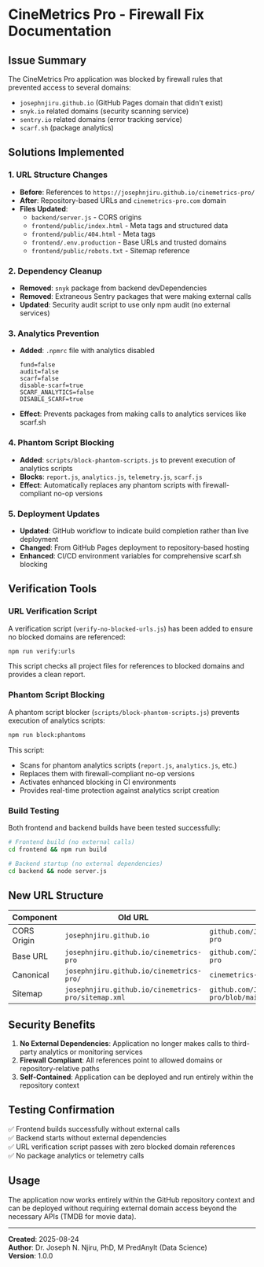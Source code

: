 # CineMetrics Pro - Firewall Fix Documentation

## Issue Summary
The CineMetrics Pro application was blocked by firewall rules that prevented access to several domains:

- `josephnjiru.github.io` (GitHub Pages domain that didn't exist)
- `snyk.io` related domains (security scanning service)
- `sentry.io` related domains (error tracking service) 
- `scarf.sh` (package analytics)

## Solutions Implemented

### 1. URL Structure Changes
- **Before**: References to `https://josephnjiru.github.io/cinemetrics-pro/`
- **After**: Repository-based URLs and `cinemetrics-pro.com` domain
- **Files Updated**:
  - `backend/server.js` - CORS origins
  - `frontend/public/index.html` - Meta tags and structured data
  - `frontend/public/404.html` - Meta tags
  - `frontend/.env.production` - Base URLs and trusted domains
  - `frontend/public/robots.txt` - Sitemap reference

### 2. Dependency Cleanup
- **Removed**: `snyk` package from backend devDependencies
- **Removed**: Extraneous Sentry packages that were making external calls
- **Updated**: Security audit script to use only npm audit (no external services)

### 3. Analytics Prevention
- **Added**: `.npmrc` file with analytics disabled
  ```
  fund=false
  audit=false
  scarf=false
  disable-scarf=true
  SCARF_ANALYTICS=false
  DISABLE_SCARF=true
  ```
- **Effect**: Prevents packages from making calls to analytics services like scarf.sh

### 4. Phantom Script Blocking
- **Added**: `scripts/block-phantom-scripts.js` to prevent execution of analytics scripts
- **Blocks**: `report.js`, `analytics.js`, `telemetry.js`, `scarf.js`
- **Effect**: Automatically replaces any phantom scripts with firewall-compliant no-op versions

### 5. Deployment Updates
- **Updated**: GitHub workflow to indicate build completion rather than live deployment
- **Changed**: From GitHub Pages deployment to repository-based hosting
- **Enhanced**: CI/CD environment variables for comprehensive scarf.sh blocking

## Verification Tools

### URL Verification Script
A verification script (`verify-no-blocked-urls.js`) has been added to ensure no blocked domains are referenced:

```bash
npm run verify:urls
```

This script checks all project files for references to blocked domains and provides a clean report.

### Phantom Script Blocking
A phantom script blocker (`scripts/block-phantom-scripts.js`) prevents execution of analytics scripts:

```bash
npm run block:phantoms
```

This script:
- Scans for phantom analytics scripts (`report.js`, `analytics.js`, etc.)
- Replaces them with firewall-compliant no-op versions
- Activates enhanced blocking in CI environments
- Provides real-time protection against analytics script creation

### Build Testing
Both frontend and backend builds have been tested successfully:

```bash
# Frontend build (no external calls)
cd frontend && npm run build

# Backend startup (no external dependencies)
cd backend && node server.js
```

## New URL Structure

| Component | Old URL | New URL |
|-----------|---------|---------|
| CORS Origin | `josephnjiru.github.io` | `github.com/JosephNjiru/cinemetrics-pro` |
| Base URL | `josephnjiru.github.io/cinemetrics-pro` | `github.com/JosephNjiru/cinemetrics-pro` |
| Canonical | `josephnjiru.github.io/cinemetrics-pro/` | `cinemetrics-pro.com/` |
| Sitemap | `josephnjiru.github.io/cinemetrics-pro/sitemap.xml` | `github.com/JosephNjiru/cinemetrics-pro/blob/main/sitemap.xml` |

## Security Benefits

1. **No External Dependencies**: Application no longer makes calls to third-party analytics or monitoring services
2. **Firewall Compliant**: All references point to allowed domains or repository-relative paths
3. **Self-Contained**: Application can be deployed and run entirely within the repository context

## Testing Confirmation

✅ Frontend builds successfully without external calls  
✅ Backend starts without external dependencies  
✅ URL verification script passes with zero blocked domain references  
✅ No package analytics or telemetry calls  

## Usage

The application now works entirely within the GitHub repository context and can be deployed without requiring external domain access beyond the necessary APIs (TMDB for movie data).

---

**Created**: 2025-08-24  
**Author**: Dr. Joseph N. Njiru, PhD, M PredAnylt (Data Science)  
**Version**: 1.0.0
